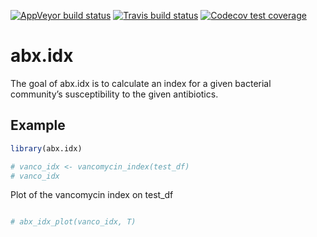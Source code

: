 
<!-- badges: start -->

[![AppVeyor build
status](https://ci.appveyor.com/api/projects/status/github/tuv292/abx_idx?branch=master&svg=true)](https://ci.appveyor.com/project/tuv292/abx_idx)
[![Travis build
status](https://travis-ci.com/tuv292/abx_idx.svg?branch=master)](https://travis-ci.com/tuv292/abx_idx)
[![Codecov test
coverage](https://codecov.io/gh/tuv292/abx_idx/branch/master/graph/badge.svg)](https://codecov.io/gh/tuv292/abx_idx?branch=master)
<!-- badges: end -->

# abx.idx

The goal of abx.idx is to calculate an index for a given bacterial
community’s susceptibility to the given
antibiotics.

<!-- ## Installation -->

<!-- You can install the released version of abx.idx from [CRAN](https://CRAN.R-project.org) with: -->

<!-- ``` r -->

<!-- install.packages("abx.idx") -->

<!-- ``` -->

## Example

``` r
library(abx.idx)

# vanco_idx <- vancomycin_index(test_df)
# vanco_idx
```

Plot of the vancomycin index on test\_df

``` r

# abx_idx_plot(vanco_idx, T)
```
